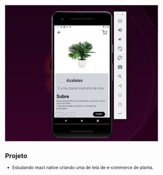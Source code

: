 <h1>
 <img src="./src//assets/tela.png" alt="">
</h1>

## Projeto
- Estudando react native criando uma de tela de e-commerce de planta.
